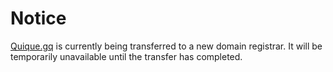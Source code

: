 # Notice
[Quique.gq](https://quique.gq) is currently being transferred to a new domain registrar. It will be temporarily unavailable until the transfer has completed.
